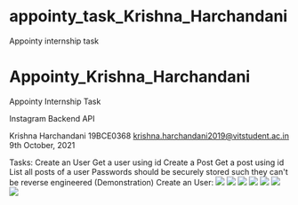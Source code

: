 # appointy_task_Krishna_Harchandani
Appointy internship task
# Appointy_Krishna_Harchandani
Appointy Internship Task

Instagram Backend API

Krishna Harchandani
19BCE0368
krishna.harchandani2019@vitstudent.ac.in
9th October, 2021


Tasks:
Create an User
Get a user using id
Create a Post
Get a post using id
List all posts of a user
Passwords should be securely stored such they can't be reverse engineered (Demonstration)
Create an User:
![](/Images/img1.PNG)
![](/Images/img2.PNG)
![](/Images/img3.PNG)
![](/Images/img4.PNG)
![](/Images/img5.PNG)
![](/Images/img6.PNG)
![](/Images/img7.PNG)
